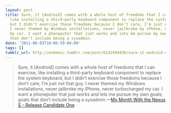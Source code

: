 ```yaml
---
layout: post
title: Sure, it [Android] comes with a whole host of freedoms that I can exercise,
  like installing a third-party keyboard component to replace the system keyboard,
  but I didn’t exercise those freedoms because I don’t care, I’m just not that guy.
  I never themed my Windows installations, never jailbroke my iPhone, never turbocharged
  my car. I want a phoneputer that just works and lets me pursue my own goals; goals
  that don’t include being a sysadmin.
date: '2011-06-03T10:06:59-04:00'
tags: []
tumblr_url: http://endemic.tumblr.com/post/6141994436/sure-it-android-comes-with-a-whole-host-of
---
```

> Sure, it [Android] comes with a whole host of freedoms that I can exercise, like installing a third-party keyboard component to replace the system keyboard, but I didn’t exercise those freedoms because I don’t care, I’m just not that guy. I never themed my Windows installations, never jailbroke my iPhone, never turbocharged my car. I want a phoneputer that just works and lets me pursue my own goals; goals that don’t include being a sysadmin.—[My Month With the Nexus S - Release Candidate One](http://releasecandidateone.com/241:my_month_with_the_nexus_s)
